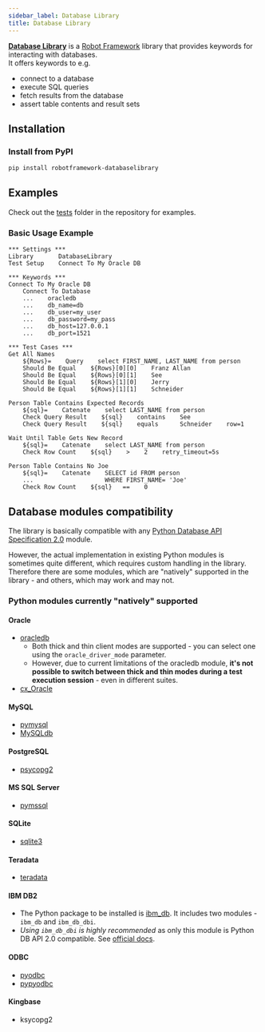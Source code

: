 ```yaml
---
sidebar_label: Database Library
title: Database Library
---
```


[**Database Library**](https://github.com/MarketSquare/Robotframework-Database-Library) is a [Robot Framework](https://robotframework.org/) library that provides keywords for interacting with databases.  
It offers keywords to e.g.  
- connect to a database
- execute SQL queries
- fetch results from the database
- assert table contents and result sets

## Installation

### Install from PyPI

```bash
pip install robotframework-databaselibrary
```

## Examples

Check out the [tests](https://github.com/MarketSquare/Robotframework-Database-Library/tree/master/test) folder in the repository for examples.

### Basic Usage Example

```robotframework
*** Settings ***
Library       DatabaseLibrary
Test Setup    Connect To My Oracle DB

*** Keywords ***
Connect To My Oracle DB
    Connect To Database
    ...    oracledb
    ...    db_name=db
    ...    db_user=my_user
    ...    db_password=my_pass
    ...    db_host=127.0.0.1
    ...    db_port=1521

*** Test Cases ***
Get All Names
    ${Rows}=    Query    select FIRST_NAME, LAST_NAME from person
    Should Be Equal    ${Rows}[0][0]    Franz Allan
    Should Be Equal    ${Rows}[0][1]    See
    Should Be Equal    ${Rows}[1][0]    Jerry
    Should Be Equal    ${Rows}[1][1]    Schneider

Person Table Contains Expected Records
    ${sql}=    Catenate    select LAST_NAME from person
    Check Query Result    ${sql}    contains    See
    Check Query Result    ${sql}    equals      Schneider    row=1

Wait Until Table Gets New Record
    ${sql}=    Catenate    select LAST_NAME from person
    Check Row Count    ${sql}    >    2    retry_timeout=5s

Person Table Contains No Joe
    ${sql}=    Catenate    SELECT id FROM person
    ...                    WHERE FIRST_NAME= 'Joe'
    Check Row Count    ${sql}   ==    0
```


## Database modules compatibility

The library is basically compatible with any [Python Database API Specification 2.0](https://peps.python.org/pep-0249/) module.

However, the actual implementation in existing Python modules is sometimes quite different, which requires custom handling in the library.
Therefore there are some modules, which are "natively" supported in the library - and others, which may work and may not.

### Python modules currently "natively" supported
#### Oracle
- [oracledb](https://oracle.github.io/python-oracledb/)
    - Both thick and thin client modes are supported - you can select one using the `oracle_driver_mode` parameter.
    - However, due to current limitations of the oracledb module, **it's not possible to switch between thick and thin modes during a test execution session** - even in different suites.
- [cx_Oracle](https://oracle.github.io/python-cx_Oracle/)
#### MySQL
- [pymysql](https://github.com/PyMySQL/PyMySQL)
- [MySQLdb](https://mysqlclient.readthedocs.io/index.html)
#### PostgreSQL
- [psycopg2](https://www.psycopg.org/docs/)
#### MS SQL Server
- [pymssql](https://github.com/pymssql/pymssql)
#### SQLite
- [sqlite3](https://docs.python.org/3/library/sqlite3.html)
#### Teradata
- [teradata](https://github.com/teradata/PyTd)
#### IBM DB2
- The Python package to be installed is [ibm_db](https://github.com/ibmdb/python-ibmdb). It includes two modules - `ibm_db` and `ibm_db_dbi`.   
- *Using `ibm_db_dbi` is highly recommended* as only this module is Python DB API 2.0 compatible. See [official docs](https://www.ibm.com/docs/en/db2/12.1?topic=applications-python-sqlalchemy-django-framework).
#### ODBC
- [pyodbc](https://github.com/mkleehammer/pyodbc)
- [pypyodbc](https://github.com/pypyodbc/pypyodbc)
#### Kingbase
- ksycopg2
